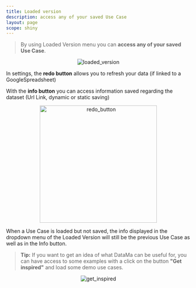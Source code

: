 ```yaml
---
title: Loaded version
description: access any of your saved Use Case
layout: page
scope: shiny
---
```


> By using Loaded Version menu you can **access any of your saved Use Case**.

<center><img src="{{site.url}}/{{site.baseurl}}/core_app/header/images/loadedVersion2.png" alt="loaded_version" /></center>

In settings, the **redo button** allows you to refresh your data (if linked to a GoogleSpreadsheet)

With the **info button**  you can access information saved regarding the dataset (Url Link, dynamic or static saving)

<center><img src="{{site.url}}/{{site.baseurl}}/core_app/header/images/savebutton.png" alt="redo_button" width= "320px" /></center>




When a Use Case is loaded but not saved, the info displayed in the dropdown menu of the Loaded Version will still be the previous Use Case as well as in the Info button.

> **Tip:** If you want to get an idea of what DataMa can be useful for, you can have access to some examples with a click on the button **"Get inspired"** and load some demo use cases.

<center><img src="{{site.url}}/{{site.baseurl}}/core_app/header/images/get_inspired.png" alt="get_inspired" /></center>
